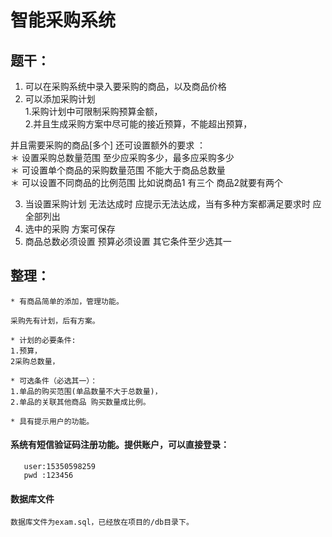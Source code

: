 # 智能采购系统  

## 题干：
 1. 可以在采购系统中录入要采购的商品，以及商品价格       
 2. 可以添加采购计划   
 1.采购计划中可限制采购预算金额，   
 2.并且生成采购方案中尽可能的接近预算，不能超出预算，
 
 并且需要采购的商品[多个] 还可设置额外的要求 ：     
＊ 设置采购总数量范围  至少应采购多少，最多应采购多少       
＊ 可设置单个商品的采购数量范围 不能大于商品总数量       
＊ 可以设置不同商品的比例范围 比如说商品1 有三个 商品2就要有两个   
   
3. 当设置采购计划 无法达成时 应提示无法达成，当有多种方案都满足要求时 应全部列出  
4. 选中的采购 方案可保存 
5. 商品总数必须设置 预算必须设置 其它条件至少选其一


## 整理：

    * 有商品简单的添加，管理功能。
  
    采购先有计划，后有方案。   
    
    * 计划的必要条件:
    1.预算，
    2采购总数量，
    
    * 可选条件（必选其一）：
    1.单品的购买范围(单品数量不大于总数量)，
    2.单品的关联其他商品 购买数量成比例。
    
    * 具有提示用户的功能。


     
#### 系统有短信验证码注册功能。提供账户，可以直接登录：
   
       user:15350598259
       pwd :123456

#### 数据库文件
       
    数据库文件为exam.sql，已经放在项目的/db目录下。